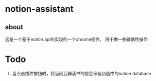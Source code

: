 # notion-assistant
## about 
这是一个基于notion api的实现的一个chrome插件。
用于做一些辅助性操作

# Todo
1. 当点击插件按钮时，将当前豆瓣读书的信息保存到选中的notion database
